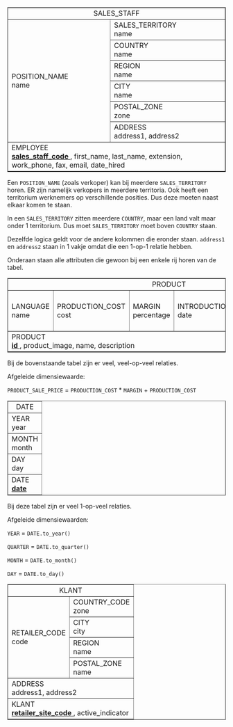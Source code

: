 <table border="1">
    <tr>
        <td colspan="2" align="center">
            SALES_STAFF
        </td>
    </tr>
    <tr>
        <td rowspan="6">
            POSITION_NAME<br>
            name
        </td>
        <td>
            SALES_TERRITORY<br>
            name
        </td>
    </tr>
    <tr>
        <td>
            COUNTRY<br>
            name
        </td>
    </tr>
    <tr>
        <td>
            REGION<br>
            name
        </td>
    </tr>
    <tr>
        <td>
            CITY<br>
            name
        </td>
    </tr>
    <tr>
        <td>
            POSTAL_ZONE<br>
            zone
        </td>
    </tr>
    <tr>
        <td>
            ADDRESS<br>
            address1, address2
        </td>
    </tr>
    <tr>
        <td colspan="2">
            EMPLOYEE<br>
            <strong>
                <u>
                    sales_staff_code
                </u>
            </strong>, first_name, last_name, extension, work_phone, fax, email, date_hired
        </td>
    </tr>
</table>

Een `POSITION_NAME` (zoals verkoper) kan bij meerdere `SALES_TERRITORY` horen. ER zijn namelijk verkopers in meerdere territoria. Ook heeft een territorium werknemers op verschillende posities. Dus deze moeten naast elkaar komen te staan.

In een `SALES_TERRITORY` zitten meerdere `COUNTRY`, maar een land valt maar onder 1 territorium. Dus moet `SALES_TERRITORY` moet boven `COUNTRY` staan.

Dezelfde logica geldt voor de andere kolommen die eronder staan. `address1` en `address2` staan in 1 vakje omdat die een 1-op-1 relatie hebben.

Onderaan staan alle attributen die gewoon bij een enkele rij horen van de tabel.

<table border="1">
    <tr>
        <td colspan="5" align="center">
            PRODUCT
        </td>
    </tr>
    <tr>
        <td rowspan="2">
            LANGUAGE<br>
            name
        </td>
        <td rowspan="2">
            PRODUCTION_COST<br>
            cost
        </td>
        <td rowspan="2">
            MARGIN<br>
            percentage
        </td>
        <td rowspan="2">
            INTRODUCTION_DATE<br>
            date
        </td>
        <td>
            PRODUCT_LINE<br>
            code, name
        </td>
    </tr>
    <tr>
        <td style="border-left: 1px solid black;">
            PRODUCT_TYPE_EN<br>
            name
        </td>
    </tr>
    <tr>
        <td colspan="5">
            PRODUCT<br>
            <strong>
                <u>
                    id
                </u>
            </strong>, product_image, name, description
        </td>
    </tr>
</table>

Bij de bovenstaande tabel zijn er veel, veel-op-veel relaties.

Afgeleide dimensiewaarde:

`PRODUCT_SALE_PRICE` = `PRODUCTION_COST` * `MARGIN` + `PRODUCTION_COST`

<table border="1">
    <tr>
        <td align="center">
            DATE
        </td>
    </tr>
    <tr>
        <td>
            YEAR<br>
            year
        </td>
    </tr>
    <tr>
        <td>
            MONTH<br>
            month
        </td>
    </tr>
    <tr>
        <td>
            DAY<br>
            day
        </td>
    </tr>
    <tr>
        <td>
            DATE<br>
            <strong>
                <u>
                    date
                </u>
            </strong>
        </td>
    </tr>
</table>

Bij deze tabel zijn er veel 1-op-veel relaties.

Afgeleide dimensiewaarden:

`YEAR` = `DATE.to_year()`

`QUARTER` = `DATE.to_quarter()`

`MONTH` = `DATE.to_month()`

`DAY` = `DATE.to_day()`

<table border="1">
    <tr>
        <td colspan="2" align="center">
            KLANT
        </td>
    </tr>
    <tr>
        <td rowspan="4">
            RETAILER_CODE<br>
            code
        </td>
        <td>
            COUNTRY_CODE<br>
            zone
        </td>
    </tr>
    <tr>
        <td>
            CITY<br>
            city
        </td>
    </tr>
    <tr>
        <td>
            REGION<br>
            name
        </td>
    </tr>
    <tr>
        <td>
            POSTAL_ZONE<br>
            name
        </td>
    </tr>
    <tr>
        <td colspan="2">
            ADDRESS<br>
            address1, address2
        </td>
    </tr>
    <tr>
        <td colspan="2">
            KLANT<br>
            <strong>
                <u>
                    retailer_site_code
                </u>
            </strong>, active_indicator
        </td>
    </tr>
</table>
